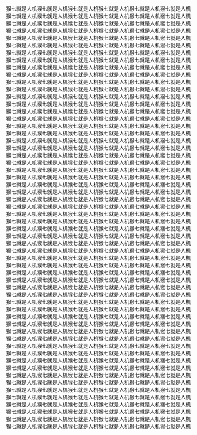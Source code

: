 猴七就是人机猴七就是人机猴七就是人机猴七就是人机猴七就是人机猴七就是人机猴七就是人机猴七就是人机猴七就是人机猴七就是人机猴七就是人机猴七就是人机猴七就是人机猴七就是人机猴七就是人机猴七就是人机猴七就是人机猴七就是人机猴七就是人机猴七就是人机猴七就是人机猴七就是人机猴七就是人机猴七就是人机猴七就是人机猴七就是人机猴七就是人机猴七就是人机猴七就是人机猴七就是人机猴七就是人机猴七就是人机猴七就是人机猴七就是人机猴七就是人机猴七就是人机猴七就是人机猴七就是人机猴七就是人机猴七就是人机猴七就是人机猴七就是人机猴七就是人机猴七就是人机猴七就是人机猴七就是人机猴七就是人机猴七就是人机猴七就是人机猴七就是人机猴七就是人机猴七就是人机猴七就是人机猴七就是人机猴七就是人机猴七就是人机猴七就是人机猴七就是人机猴七就是人机猴七就是人机猴七就是人机猴七就是人机猴七就是人机猴七就是人机猴七就是人机猴七就是人机猴七就是人机猴七就是人机猴七就是人机猴七就是人机猴七就是人机猴七就是人机猴七就是人机猴七就是人机猴七就是人机猴七就是人机猴七就是人机猴七就是人机猴七就是人机猴七就是人机猴七就是人机猴七就是人机猴七就是人机猴七就是人机猴七就是人机猴七就是人机猴七就是人机猴七就是人机猴七就是人机猴七就是人机猴七就是人机猴七就是人机猴七就是人机猴七就是人机猴七就是人机猴七就是人机猴七就是人机猴七就是人机猴七就是人机猴七就是人机猴七就是人机猴七就是人机猴七就是人机猴七就是人机猴七就是人机猴七就是人机猴七就是人机猴七就是人机猴七就是人机猴七就是人机猴七就是人机猴七就是人机猴七就是人机猴七就是人机猴七就是人机猴七就是人机猴七就是人机猴七就是人机猴七就是人机猴七就是人机猴七就是人机猴七就是人机猴七就是人机猴七就是人机猴七就是人机猴七就是人机猴七就是人机猴七就是人机猴七就是人机猴七就是人机猴七就是人机猴七就是人机猴七就是人机猴七就是人机猴七就是人机猴七就是人机猴七就是人机猴七就是人机猴七就是人机猴七就是人机猴七就是人机猴七就是人机猴七就是人机猴七就是人机猴七就是人机猴七就是人机猴七就是人机猴七就是人机猴七就是人机猴七就是人机猴七就是人机猴七就是人机猴七就是人机猴七就是人机猴七就是人机猴七就是人机猴七就是人机猴七就是人机猴七就是人机猴七就是人机猴七就是人机猴七就是人机猴七就是人机猴七就是人机猴七就是人机猴七就是人机猴七就是人机猴七就是人机猴七就是人机猴七就是人机猴七就是人机猴七就是人机猴七就是人机猴七就是人机猴七就是人机猴七就是人机猴七就是人机猴七就是人机猴七就是人机猴七就是人机猴七就是人机猴七就是人机猴七就是人机猴七就是人机猴七就是人机猴七就是人机猴七就是人机猴七就是人机猴七就是人机猴七就是人机猴七就是人机猴七就是人机猴七就是人机猴七就是人机猴七就是人机猴七就是人机猴七就是人机猴七就是人机猴七就是人机猴七就是人机猴七就是人机猴七就是人机猴七就是人机猴七就是人机猴七就是人机猴七就是人机猴七就是人机猴七就是人机猴七就是人机猴七就是人机猴七就是人机猴七就是人机猴七就是人机猴七就是人机猴七就是人机猴七就是人机猴七就是人机猴七就是人机猴七就是人机猴七就是人机猴七就是人机猴七就是人机猴七就是人机猴七就是人机猴七就是人机猴七就是人机猴七就是人机猴七就是人机猴七就是人机猴七就是人机猴七就是人机猴七就是人机猴七就是人机猴七就是人机猴七就是人机猴七就是人机猴七就是人机猴七就是人机猴七就是人机猴七就是人机猴七就是人机猴七就是人机猴七就是人机猴七就是人机猴七就是人机猴七就是人机猴七就是人机猴七就是人机猴七就是人机猴七就是人机猴七就是人机猴七就是人机猴七就是人机猴七就是人机猴七就是人机猴七就是人机猴七就是人机猴七就是人机猴七就是人机猴七就是人机猴七就是人机猴七就是人机猴七就是人机猴七就是人机猴七就是人机猴七就是人机猴七就是人机猴七就是人机猴七就是人机猴七就是人机猴七就是人机猴七就是人机猴七就是人机猴七就是人机猴七就是人机猴七就是人机猴七就是人机猴七就是人机猴七就是人机猴七就是人机猴七就是人机猴七就是人机猴七就是人机猴七就是人机猴七就是人机猴七就是人机猴七就是人机猴七就是人机猴七就是人机猴七就是人机猴七就是人机猴七就是人机猴七就是人机猴七就是人机猴七就是人机猴七就是人机猴七就是人机猴七就是人机猴七就是人机猴七就是人机猴七就是人机猴七就是人机猴七就是人机猴七就是人机猴七就是人机猴七就是人机猴七就是人机猴七就是人机猴七就是人机猴七就是人机猴七就是人机猴七就是人机猴七就是人机猴七就是人机猴七就是人机猴七就是人机猴七就是人机猴七就是人机猴七就是人机猴七就是人机猴七就是人机猴七就是人机猴七就是人机猴七就是人机猴七就是人机猴七就是人机猴七就是人机猴七就是人机猴七就是人机猴七就是人机猴七就是人机猴七就是人机猴七就是人机猴七就是人机猴七就是人机猴七就是人机猴七就是人机猴七就是人机猴七就是人机猴七就是人机猴七就是人机猴七就是人机猴七就是人机猴七就是人机猴七就是人机猴七就是人机猴七就是人机猴七就是人机

